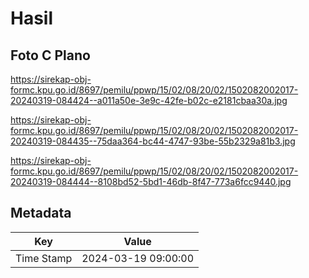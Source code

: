 # Hasil

## Foto C Plano

https://sirekap-obj-formc.kpu.go.id/8697/pemilu/ppwp/15/02/08/20/02/1502082002017-20240319-084424--a011a50e-3e9c-42fe-b02c-e2181cbaa30a.jpg

https://sirekap-obj-formc.kpu.go.id/8697/pemilu/ppwp/15/02/08/20/02/1502082002017-20240319-084435--75daa364-bc44-4747-93be-55b2329a81b3.jpg

https://sirekap-obj-formc.kpu.go.id/8697/pemilu/ppwp/15/02/08/20/02/1502082002017-20240319-084444--8108bd52-5bd1-46db-8f47-773a6fcc9440.jpg


## Metadata

| Key        | Value               |
| ---------- | ------------------- |
| Time Stamp | 2024-03-19 09:00:00 |



